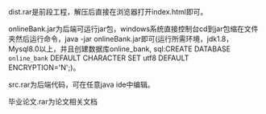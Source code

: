 dist.rar是前段工程，解压后直接在浏览器打开index.html即可。

onlineBank.jar为后端可运行jar包，windows系统直接控制台cd到jar包缩在文件夹然后运行命令，java -jar onlineBank.jar即可(运行所需环境，jdk1.8，Mysql8.0以上，并且创建数据库online_bank, sql:CREATE DATABASE `online_bank` DEFAULT CHARACTER SET utf8 DEFAULT ENCRYPTION='N';)。

src.rar为后端代码，可在任意java ide中编辑。

毕业论文.rar为论文相关文档